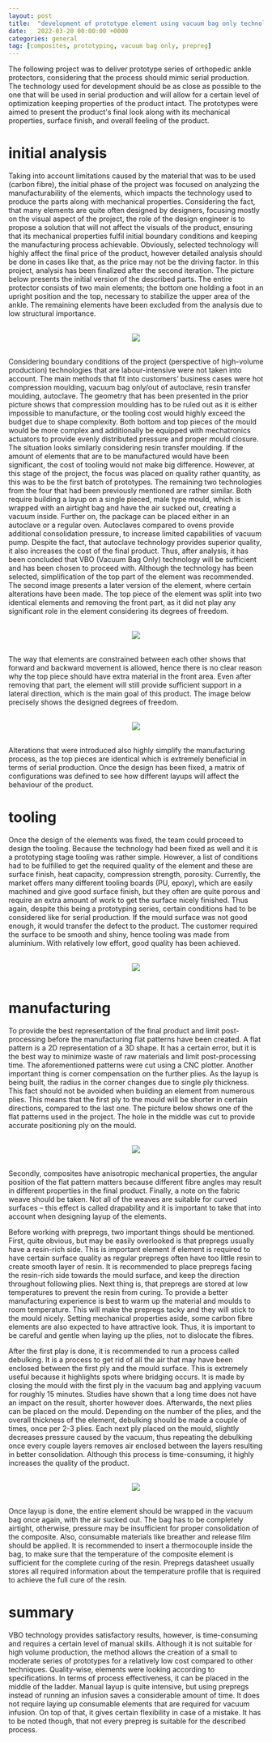 ```yaml
---
layout: post
title:  "development of prototype element using vacuum bag only technology."
date:   2022-03-20 00:00:00 +0000
categories: general
tag: [composites, prototyping, vacuum bag only, prepreg]
---
```

The following project was to deliver prototype series of orthopedic ankle protectors, considering that the process should mimic serial production. 
The technology used for development should be as close as possible to the one that will be used in serial production and will allow for a certain level of optimization keeping properties of the product intact.
The prototypes were aimed to present the product's final look along with its mechanical properties, surface finish, and overall feeling of the product. 

# initial analysis

Taking into account limitations caused by the material that was to be used (carbon fibre), the initial phase of the project was focused on analyzing the manufacturability of the elements, 
which impacts the technology used to produce the parts along with mechanical properties. Considering the fact, that many elements are quite often designed by designers, 
focusing mostly on the visual aspect of the project, the role of the design engineer is to propose a solution that will not affect the visuals of the product, 
ensuring that its mechanical properties fulfil initial boundary conditions and keeping the manufacturing process achievable. Obviously, 
selected technology will highly affect the final price of the product, however detailed analysis should be done in cases like that, as the price may not be the driving factor. 
In this project, analysis has been finalized after the second iteration. The picture below presents the initial version of the described parts. The entire protector consists of two main elements; 
the bottom one holding a foot in an upright position and the top, necessary to stabilize the upper area of the ankle. The remaining elements have been excluded from the analysis due to low structural importance.

<br>
<center>
<img src="https://raw.githubusercontent.com/furmanp/my-personal-website/6b45c1c80cd0e60d29031cbaa3f3412a06e61a56/_posts/2022-03-21-composite-element-using-VBO/assets/image-1.png">
</center><br>


Considering boundary conditions of the project (perspective of high-volume production) technologies that are labour-intensive were not taken into account. 
The main methods that fit into customers’ business cases were hot compression moulding, vacuum bag only/out of autoclave, resin transfer moulding, autoclave.
The geometry that has been presented in the prior picture shows that compression moulding has to be ruled out as it is either impossible to manufacture, 
or the tooling cost would highly exceed the budget due to shape complexity. Both bottom and top pieces of the mould would be more complex and additionally be 
equipped with mechatronics actuators to provide evenly distributed pressure and proper mould closure. The situation looks similarly considering resin transfer moulding. 
If the amount of elements that are to be manufactured would have been significant, the cost of tooling would not make big difference. However, at this stage of the project, 
the focus was placed on quality rather quantity, as this was to be the first batch of prototypes.
The remaining two technologies from the four that had been previously mentioned are rather similar. 
Both require building a layup on a single pieced, male type mould, which is wrapped with an airtight bag and have the air sucked out, creating a vacuum inside. 
Further on, the package can be placed either in an autoclave or a regular oven. Autoclaves compared to ovens provide additional consolidation pressure, to increase limited capabilities of vacuum pump. 
Despite the fact, that autoclave technology provides superior quality, it also increases the cost of the final product. 
Thus, after analysis, it has been concluded that VBO (Vacuum Bag Only) technology will be sufficient and has been chosen to proceed with. 
Although the technology has been selected, simplification of the top part of the element was recommended. The second image presents a later version of the element, 
where certain alterations have been made. The top piece of the element was split into two identical elements and removing the front part, as it did not play any 
significant role in the element considering its degrees of freedom. 

<br>
<center>
<img src="https://raw.githubusercontent.com/furmanp/my-personal-website/6b45c1c80cd0e60d29031cbaa3f3412a06e61a56/_posts/2022-03-21-composite-element-using-VBO/assets/image-2.png">
</center><br>


The way that elements are constrained between each other shows that forward and backward movement is allowed, hence there is no clear reason why the top piece should have extra material in the front area. 
Even after removing that part, the element will still provide sufficient support in a lateral direction, which is the main goal of this product.
The image below precisely shows the designed degrees of freedom. 

<br>
<center>
<img src="https://raw.githubusercontent.com/furmanp/my-personal-website/6b45c1c80cd0e60d29031cbaa3f3412a06e61a56/_posts/2022-03-21-composite-element-using-VBO/assets/image-3.png">
</center><br>


Alterations that were introduced also highly simplify the manufacturing process, as the top pieces are identical which is extremely beneficial in terms of serial production.
Once the design has been fixed, a matrix of configurations was defined to see how different layups will affect the behaviour of the product. 

# tooling

Once the design of the elements was fixed, the team could proceed to design the tooling. Because the technology had been fixed as well and it is a prototyping stage tooling was rather simple. 
However, a list of conditions had to be fulfilled to get the required quality of the element and these are surface finish, heat capacity, compression strength, porosity.
Currently, the market offers many different tooling boards (PU, epoxy), which are easily machined and give good surface finish, 
but they often are quite porous and require an extra amount of work to get the surface nicely finished.
Thus again, despite this being a prototyping series, certain conditions had to be considered like for serial production. If the mould surface was not good enough, 
it would transfer the defect to the product. The customer required the surface to be smooth and shiny, hence tooling was made from aluminium. With relatively low effort, good quality has been achieved.

<br>
<center>
<img src="https://raw.githubusercontent.com/furmanp/my-personal-website/6b45c1c80cd0e60d29031cbaa3f3412a06e61a56/_posts/2022-03-21-composite-element-using-VBO/assets/image-4.png">
</center><br>

# manufacturing 

To provide the best representation of the final product and limit post-processing before the manufacturing flat patterns have been created. 
A flat pattern is a 2D representation of a 3D shape. It has a certain error, but it is the best way to minimize waste of raw materials and limit post-processing time. 
The aforementioned patterns were cut using a CNC plotter. 
Another important thing is corner compensation on the further plies. As the layup is being built, the radius in the corner changes due to single ply thickness. 
This fact should not be avoided when building an element from numerous plies. This means that the first ply to the mould will be shorter in certain directions, compared to the last one. 
The picture below shows one of the flat patterns used in the project. The hole in the middle was cut to provide accurate positioning ply on the mould.

<br>
<center>
<img src="https://raw.githubusercontent.com/furmanp/my-personal-website/6b45c1c80cd0e60d29031cbaa3f3412a06e61a56/_posts/2022-03-21-composite-element-using-VBO/assets/image-5.png">
</center><br>

Secondly, composites have anisotropic mechanical properties, the angular position of the flat pattern matters because different fibre angles may result in different properties in the final product. 
Finally, a note on the fabric weave should be taken. Not all of the weaves are suitable for curved surfaces – this effect is called drapability and it is important to take that into account when designing layup of the elements. 

Before working with prepregs, two important things should be mentioned. First, quite obvious, but may be easily overlooked is that prepregs usually have a resin-rich side. 
This is important element if element is required to have certain surface quality as regular prepregs often have too little resin to create smooth layer of resin.
It is recommended to place prepregs facing the resin-rich side towards the mould surface, and keep the direction throughout following plies.
Next thing is, that prepregs are stored at low temperatures to prevent the resin from curing. To provide a better manufacturing experience is best to warm up the material and moulds to room temperature. 
This will make the prepregs tacky and they will stick to the mould nicely. 
Setting mechanical properties aside, some carbon fibre elements are also expected to have attractive look. Thus, it is important to be careful and gentle when laying up the plies, not to dislocate the fibres.

After the first play is done, it is recommended to run a process called debulking. It is a process to get rid of all the air that may have been enclosed between the first ply and the mould surface. 
This is extremely useful because it highlights spots where bridging occurs. It is made by closing the mould with the first ply in the vacuum bag and applying vacuum for roughly 15 minutes. 
Studies have shown that a long time does not have an impact on the result, shorter however does. Afterwards, the next plies can be placed on the mould. 
Depending on the number of the plies, and the overall thickness of the element, debulking should be made a couple of times, once per 2-3 plies. Each next ply placed on the mould, slightly decreases pressure caused
by the vacuum, thus repeating the debulking once every couple layers removes air enclosed between the layers resulting in better consolidation.
Although this process is time-consuming, 
it highly increases the quality of the product. 

<br>
<center>
<img src="https://raw.githubusercontent.com/furmanp/my-personal-website/6b45c1c80cd0e60d29031cbaa3f3412a06e61a56/_posts/2022-03-21-composite-element-using-VBO/assets/image-6.jpg">
</center><br>

Once layup is done, the entire element should be wrapped in the vacuum bag once again, with the air sucked out. The bag has to be completely airtight, otherwise, 
pressure may be insufficient for proper consolidation of the composite. Also, consumable materials like breather and release film should be applied.
It is recommended to insert a thermocouple inside the bag, to make sure that the temperature of the composite element is sufficient for the complete curing of the resin. 
Prepregs datasheet usually stores all required information about the temperature profile that is required to achieve the full cure of the resin.

# summary 

VBO technology provides satisfactory results, however, is time-consuming and requires a certain level of manual skills. Although it is not suitable for high volume production, 
the method allows the creation of a small to moderate series of prototypes for a relatively low cost compared to other techniques. 
Quality-wise, elements were looking according to specifications. 
In terms of process effectiveness, it can be placed in the middle of the ladder. 
Manual layup is quite intensive, but using prepregs instead of running an infusion saves a considerable amount of time. 
It does not require laying up consumable elements that are required for vacuum infusion. On top of that, it gives certain flexibility in case of a mistake.
It has to be noted though, that not every prepreg is suitable for the described process. 